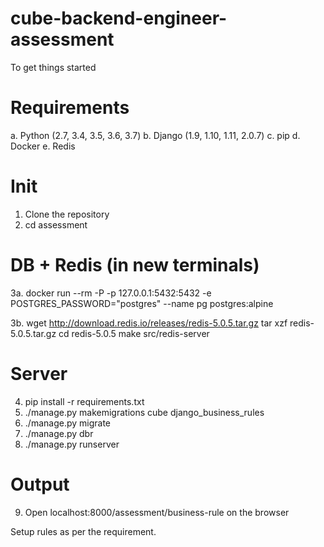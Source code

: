 # cube-backend-engineer-assessment

To get things started

# Requirements
a. Python (2.7, 3.4, 3.5, 3.6, 3.7)
b. Django (1.9, 1.10, 1.11, 2.0.7)
c. pip
d. Docker
e. Redis

# Init
1. Clone the repository
2. cd assessment

# DB + Redis (in new terminals)
3a. 
docker run --rm -P -p 127.0.0.1:5432:5432 -e POSTGRES_PASSWORD="postgres" --name pg postgres:alpine

3b. 
wget http://download.redis.io/releases/redis-5.0.5.tar.gz
tar xzf redis-5.0.5.tar.gz
cd redis-5.0.5
make
src/redis-server


# Server
4. pip install -r requirements.txt
5. ./manage.py makemigrations cube django_business_rules
6. ./manage.py migrate
7. ./manage.py dbr
8. ./manage.py runserver

# Output
9. Open localhost:8000/assessment/business-rule on the browser

Setup rules as per the requirement.
